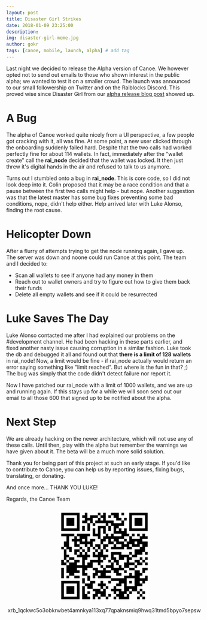 ```yaml
---
layout: post
title: Disaster Girl Strikes 
date: 2018-01-09 23:25:00
description: 
img: disaster-girl-meme.jpg  
author: gokr 
tags: [canoe, mobile, launch, alpha] # add tag
---
```


Last night we decided to release the Alpha version of Canoe. We however opted not to send out emails to those who shown interest in the public alpha; we wanted to test it on a smaller crowd. The launch was announced to our small followership on Twitter and on the Raiblocks Discord. This proved wise since Disaster Girl from our [alpha release blog post](https://getcanoe.io/2018/01/08/canoe-first-mobile-wallet-for-raiblocks.html) showed up.

<!--more-->

# A Bug
The alpha of Canoe worked quite nicely from a UI perspective, a few people got cracking with it, all was fine. At some point, a new user clicked through the onboarding suddenly failed hard. Despite that the two calls had worked perfectly fine for about 114 wallets. In fact, immediately after the "wallet create" call the **rai\_node** decided that the wallet was locked. It then just threw it's digital hands in the air and refused to talk to us anymore.

Turns out I stumbled onto a bug in **rai\_node**. This is core code, so I did not look deep into it. Colin proposed that it may be a race condition and that a pause between the first two calls might help - but nope. Another suggestion was that the latest master has some bug fixes preventing some bad conditions, nope, didn't help either. Help arrived later with Luke Alonso, finding the root cause.

# Helicopter Down
After a flurry of attempts trying to get the node running again, I gave up. The server was down and noone could run Canoe at this point. The team and I decided to:

* Scan all wallets to see if anyone had any money in them
* Reach out to wallet owners and try to figure out how to give them back their funds
* Delete all empty wallets and see if it could be resurrected

# Luke Saves The Day
Luke Alonso contacted me after I had explained our problems on the #development channel. He had been hacking in these parts earlier, and fixed another nasty issue causing corruption in a similar fashion. Luke took the db and debugged it all and found out that **there is a limit of 128 wallets** in rai\_node! Now, a limit would be fine - if rai\_node actually would return an error saying something like "limit reached". But where is the fun in that? ;) The bug was simply that the code didn't detect failure nor report it.

Now I have patched our rai\_node with a limit of 1000 wallets, and we are up and running again. If this stays up for a while we will soon send out our email to all those 600 that signed up to be notified about the alpha.

# Next Step
We are already hacking on the newer architecture, which will not use any of these calls. Until then, play with the alpha but remember the warnings we have given about it. The beta will be a much more solid solution.

Thank you for being part of this project at such an early stage. If you'd like to contribute to Canoe, you can help us by reporting issues, fixing bugs, translating, or donating.

And once more... THANK YOU LUKE!

Regards, the Canoe Team

<div style="margin: auto; width: 100%; padding: 10px">
<img src="/assets/img/donate.png" style="display: block;margin-left: auto;margin-right: auto;"/><br>
<div style="display:flex;align-items:center;justify-content:center;">
<bold>xrb_1qckwc5o3obkrwbet4amnkya113xq77qpaknsmiq9hwq31tmd5bpyo7sepsw</bold>
</div>
</div>
